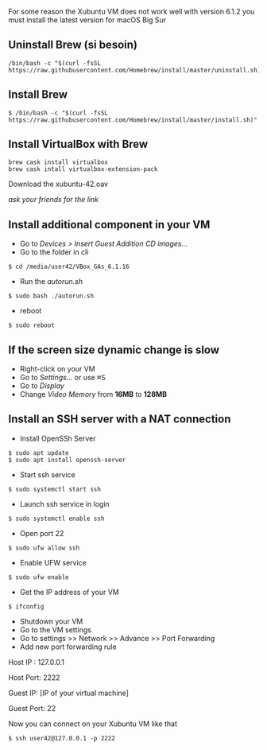For some reason the Xubuntu VM does not work well with version 6.1.2 you must install the latest version for macOS Big Sur

## Uninstall Brew (si besoin)
```
/bin/bash -c "$(curl -fsSL https://raw.githubusercontent.com/Homebrew/install/master/uninstall.sh)"
```

## Install Brew

```
$ /bin/bash -c "$(curl -fsSL https://raw.githubusercontent.com/Homebrew/install/master/install.sh)"
```

## Install VirtualBox with Brew
```
brew cask install virtualbox
brew cask intall virtualbox-extension-pack
```

Download the xubuntu-42.oav

*ask your friends for the link*

## Install additional component in your VM

- Go to *Devices > Insert Guest Addition CD images...*
- Go to the folder in cli
```
$ cd /media/user42/VBox_GAs_6.1.16
```
- Run the *autorun.sh*
```
$ sudo bash ./autorun.sh
```
- reboot
```
$ sudo reboot
```
## If the screen size dynamic change is slow
- Right-click on your VM
- Go to *Settings...* or use <kbd>⌘</kbd><kbd>S</kbd>
- Go to *Display*
- Change *Video Memory* from **16MB** to **128MB**


## Install an SSH server with a NAT connection

- Install OpenSSh Server
```
$ sudo apt update
$ sudo apt install openssh-server
```
- Start ssh service
```
$ sudo systemctl start ssh
```
- Launch ssh service in login
```
$ sudo systemctl enable ssh
```
- Open port 22
```
$ sudo ufw allow ssh
```
- Enable UFW service
```
$ sudo ufw enable
```
- Get the IP address of your VM
```
$ ifconfig
```
- Shutdown your VM
- Go to the VM settings
- Go to settings >> Network >> Advance >> Port Forwarding
- Add new port forwarding rule

Host IP : 127.0.0.1

Host Port: 2222

Guest IP: [IP of your virtual machine]

Guest Port: 22


Now you can connect on your Xubuntu VM like that

```
$ ssh user42@127.0.0.1 -p 2222
```